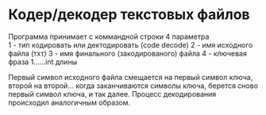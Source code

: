 # Кодер/декодер текстовых файлов
Программа принимает с коммандной строки 4 параметра
<br>1 - тип кодировать или дектодировать (code decode)
2 - имя исходного файла (тхт)
3 - имя финального (закодированого) файла
4 - ключевая фраза 1......int длины

Первый символ исходного файла смещается на первый символ ключа, второй на второй... когда заканчиваются символы ключа, берется сново первый символ ключа, и так далее.
Процесс декодирования происходил аналогичным образом.
